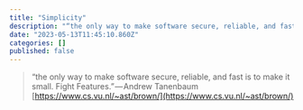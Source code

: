 ```yaml
---
title: "Simplicity"
description: "“the only way to make software secure, reliable, and fast is to make it small. Fight Features.” — Andrew Tanenbaum…"
date: "2023-05-13T11:45:10.860Z"
categories: []
published: false
---
```


> “the only way to make software secure, reliable, and fast is to make it small. Fight Features.” — Andrew Tanenbaum [https://www.cs.vu.nl/~ast/brown/](https://www.cs.vu.nl/~ast/brown/)
